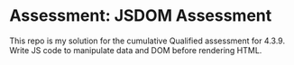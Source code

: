 # Assessment: JSDOM Assessment
This repo is my solution for the cumulative Qualified assessment for 4.3.9. Write JS code to manipulate data and DOM before rendering HTML.
